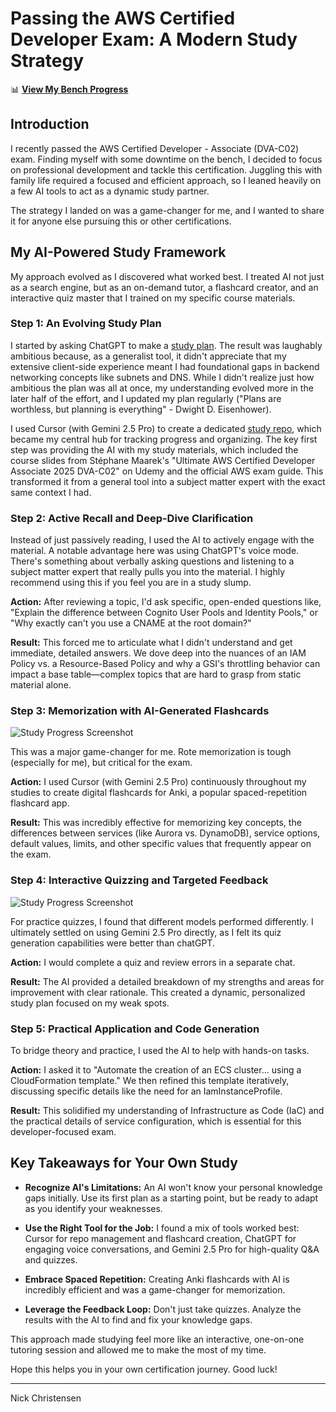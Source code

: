 # Passing the AWS Certified Developer Exam: A Modern Study Strategy

📊 **[View My Bench Progress](./AWS%20Certified%20Developer%20Associate/Nick-s-Bench-Progress.md)**

## Introduction


I recently passed the AWS Certified Developer - Associate (DVA-C02) exam. Finding myself with some downtime on the bench, I decided to focus on professional development and tackle this certification. Juggling this with family life required a focused and efficient approach, so I leaned heavily on a few AI tools to act as a dynamic study partner.

The strategy I landed on was a game-changer for me, and I wanted to share it for anyone else pursuing this or other certifications.

## My AI-Powered Study Framework

My approach evolved as I discovered what worked best. I treated AI not just as a search engine, but as an on-demand tutor, a flashcard creator, and an interactive quiz master that I trained on my specific course materials.

### Step 1: An Evolving Study Plan

I started by asking ChatGPT to make a [study plan](./AWS%20Certified%20Developer%20Associate/Nick-s-Bench-Progress.md). The result was laughably ambitious because, as a generalist tool, it didn't appreciate that my extensive client-side experience meant I had foundational gaps in backend networking concepts like subnets and DNS. While I didn't realize just how ambitious the plan was all at once, my understanding evolved more in the later half of the effort, and I updated my plan regularly ("Plans are worthless, but planning is everything" - Dwight D. Eisenhower). 

I used Cursor (with Gemini 2.5 Pro) to create a dedicated [study repo](https://github.com/chrishonson/Nick-s-Bench-Progress), which became my central hub for tracking progress and organizing. The key first step was providing the AI with my study materials, which included the course slides from Stéphane Maarek's "Ultimate AWS Certified Developer Associate 2025 DVA-C02" on Udemy and the official AWS exam guide. This transformed it from a general tool into a subject matter expert with the exact same context I had.

### Step 2: Active Recall and Deep-Dive Clarification

Instead of just passively reading, I used the AI to actively engage with the material. A notable advantage here was using ChatGPT's voice mode. There's something about verbally asking questions and listening to a subject matter expert that really pulls you into the material. I highly recommend using this if you feel you are in a study slump.

**Action:** After reviewing a topic, I'd ask specific, open-ended questions like, "Explain the difference between Cognito User Pools and Identity Pools," or "Why exactly can't you use a CNAME at the root domain?"

**Result:** This forced me to articulate what I didn't understand and get immediate, detailed answers. We dove deep into the nuances of an IAM Policy vs. a Resource-Based Policy and why a GSI's throttling behavior can impact a base table—complex topics that are hard to grasp from static material alone.

### Step 3: Memorization with AI-Generated Flashcards
![Study Progress Screenshot](./Screenshot%202025-06-27%20at%2010.29.31%20AM.png)

This was a major game-changer for me. Rote memorization is tough (especially for me), but critical for the exam.

**Action:** I used Cursor (with Gemini 2.5 Pro) continuously throughout my studies to create digital flashcards for Anki, a popular spaced-repetition flashcard app.

**Result:** This was incredibly effective for memorizing key concepts, the differences between services (like Aurora vs. DynamoDB), service options, default values, limits, and other specific values that frequently appear on the exam.

### Step 4: Interactive Quizzing and Targeted Feedback
![Study Progress Screenshot](./Screenshot%202025-06-27%20at%2010.46.35%20AM.png)

For practice quizzes, I found that different models performed differently. I ultimately settled on using Gemini 2.5 Pro directly, as I felt its quiz generation capabilities were better than chatGPT.

**Action:** I would complete a quiz and review errors in a separate chat.

**Result:** The AI provided a detailed breakdown of my strengths and areas for improvement with clear rationale. This created a dynamic, personalized study plan focused on my weak spots.

### Step 5: Practical Application and Code Generation

To bridge theory and practice, I used the AI to help with hands-on tasks.

**Action:** I asked it to "Automate the creation of an ECS cluster... using a CloudFormation template." We then refined this template iteratively, discussing specific details like the need for an IamInstanceProfile.

**Result:** This solidified my understanding of Infrastructure as Code (IaC) and the practical details of service configuration, which is essential for this developer-focused exam.

## Key Takeaways for Your Own Study

- **Recognize AI's Limitations:** An AI won't know your personal knowledge gaps initially. Use its first plan as a starting point, but be ready to adapt as you identify your weaknesses.

- **Use the Right Tool for the Job:** I found a mix of tools worked best: Cursor for repo management and flashcard creation, ChatGPT for engaging voice conversations, and Gemini 2.5 Pro for high-quality Q&A and quizzes.

- **Embrace Spaced Repetition:** Creating Anki flashcards with AI is incredibly efficient and was a game-changer for memorization.

- **Leverage the Feedback Loop:** Don't just take quizzes. Analyze the results with the AI to find and fix your knowledge gaps.

This approach made studying feel more like an interactive, one-on-one tutoring session and allowed me to make the most of my time.

Hope this helps you in your own certification journey. Good luck!

---



Nick Christensen